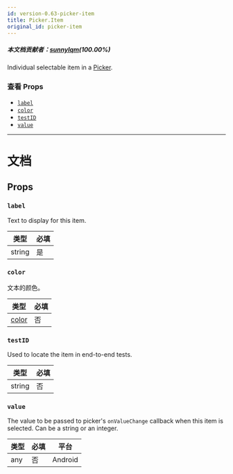 ```yaml
---
id: version-0.63-picker-item
title: Picker.Item
original_id: picker-item
---
```


##### 本文档贡献者：[sunnylqm](https://github.com/search?q=sunnylqm%40qq.com+in%3Aemail&type=Users)(100.00%)

Individual selectable item in a [Picker](picker.md).

### 查看 Props

- [`label`](picker-item.md#label)
- [`color`](picker-item.md#color)
- [`testID`](picker-item.md#testid)
- [`value`](picker-item.md#value)

---

# 文档

## Props

### `label`

Text to display for this item.

| 类型   | 必填 |
| ------ | ---- |
| string | 是   |

### `color`

文本的颜色。

| 类型               | 必填 |
| ------------------ | ---- |
| [color](colors.md) | 否   |

### `testID`

Used to locate the item in end-to-end tests.

| 类型   | 必填 |
| ------ | ---- |
| string | 否   |

### `value`

The value to be passed to picker's `onValueChange` callback when this item is selected. Can be a string or an integer.

| 类型 | 必填 | 平台    |
| ---- | ---- | ------- |
| any  | 否   | Android |

